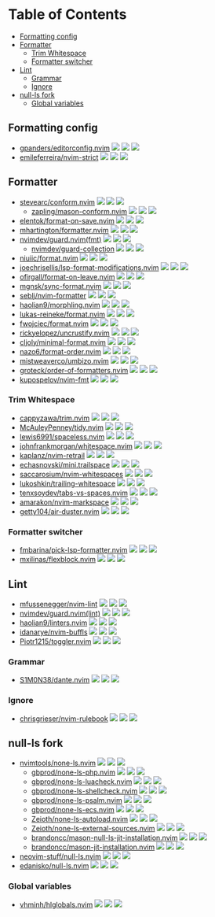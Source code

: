 # Table of Contents

<!-- toc -->

- [Formatting config](#formatting-config)
- [Formatter](#formatter)
  * [Trim Whitespace](#trim-whitespace)
  * [Formatter switcher](#formatter-switcher)
- [Lint](#lint)
  * [Grammar](#grammar)
  * [Ignore](#ignore)
- [null-ls fork](#null-ls-fork)
  * [Global variables](#global-variables)

<!-- tocstop -->

## Formatting config

- [gpanders/editorconfig.nvim](https://github.com/gpanders/editorconfig.nvim) ![](https://img.shields.io/github/stars/gpanders/editorconfig.nvim) ![](https://img.shields.io/github/last-commit/gpanders/editorconfig.nvim) ![](https://img.shields.io/github/commit-activity/y/gpanders/editorconfig.nvim)
- [emileferreira/nvim-strict](https://github.com/emileferreira/nvim-strict) ![](https://img.shields.io/github/stars/emileferreira/nvim-strict) ![](https://img.shields.io/github/last-commit/emileferreira/nvim-strict) ![](https://img.shields.io/github/commit-activity/y/emileferreira/nvim-strict)

## Formatter

- [stevearc/conform.nvim](https://github.com/stevearc/conform.nvim) ![](https://img.shields.io/github/stars/stevearc/conform.nvim) ![](https://img.shields.io/github/last-commit/stevearc/conform.nvim) ![](https://img.shields.io/github/commit-activity/y/stevearc/conform.nvim)
  - [zapling/mason-conform.nvim](https://github.com/zapling/mason-conform.nvim) ![](https://img.shields.io/github/stars/zapling/mason-conform.nvim) ![](https://img.shields.io/github/last-commit/zapling/mason-conform.nvim) ![](https://img.shields.io/github/commit-activity/y/zapling/mason-conform.nvim)
- [elentok/format-on-save.nvim](https://github.com/elentok/format-on-save.nvim) ![](https://img.shields.io/github/stars/elentok/format-on-save.nvim) ![](https://img.shields.io/github/last-commit/elentok/format-on-save.nvim) ![](https://img.shields.io/github/commit-activity/y/elentok/format-on-save.nvim)
- [mhartington/formatter.nvim](https://github.com/mhartington/formatter.nvim) ![](https://img.shields.io/github/stars/mhartington/formatter.nvim) ![](https://img.shields.io/github/last-commit/mhartington/formatter.nvim) ![](https://img.shields.io/github/commit-activity/y/mhartington/formatter.nvim)
- [nvimdev/guard.nvim(fmt)](https://github.com/nvimdev/guard.nvim) ![](https://img.shields.io/github/stars/nvimdev/guard.nvim) ![](https://img.shields.io/github/last-commit/nvimdev/guard.nvim) ![](https://img.shields.io/github/commit-activity/y/nvimdev/guard.nvim)
  - [nvimdev/guard-collection](https://github.com/nvimdev/guard-collection) ![](https://img.shields.io/github/stars/nvimdev/guard-collection) ![](https://img.shields.io/github/last-commit/nvimdev/guard-collection) ![](https://img.shields.io/github/commit-activity/y/nvimdev/guard-collection)
- [niuiic/format.nvim](https://github.com/niuiic/format.nvim) ![](https://img.shields.io/github/stars/niuiic/format.nvim) ![](https://img.shields.io/github/last-commit/niuiic/format.nvim) ![](https://img.shields.io/github/commit-activity/y/niuiic/format.nvim)
- [joechrisellis/lsp-format-modifications.nvim](https://github.com/joechrisellis/lsp-format-modifications.nvim) ![](https://img.shields.io/github/stars/joechrisellis/lsp-format-modifications.nvim) ![](https://img.shields.io/github/last-commit/joechrisellis/lsp-format-modifications.nvim) ![](https://img.shields.io/github/commit-activity/y/joechrisellis/lsp-format-modifications.nvim)
- [ofirgall/format-on-leave.nvim](https://github.com/ofirgall/format-on-leave.nvim) ![](https://img.shields.io/github/stars/ofirgall/format-on-leave.nvim) ![](https://img.shields.io/github/last-commit/ofirgall/format-on-leave.nvim) ![](https://img.shields.io/github/commit-activity/y/ofirgall/format-on-leave.nvim)
- [mgnsk/sync-format.nvim](https://github.com/mgnsk/sync-format.nvim) ![](https://img.shields.io/github/stars/mgnsk/sync-format.nvim) ![](https://img.shields.io/github/last-commit/mgnsk/sync-format.nvim) ![](https://img.shields.io/github/commit-activity/y/mgnsk/sync-format.nvim)
- [seblj/nvim-formatter](https://github.com/seblj/nvim-formatter) ![](https://img.shields.io/github/stars/seblj/nvim-formatter) ![](https://img.shields.io/github/last-commit/seblj/nvim-formatter) ![](https://img.shields.io/github/commit-activity/y/seblj/nvim-formatter)
- [haolian9/morphling.nvim](https://github.com/haolian9/morphling.nvim) ![](https://img.shields.io/github/stars/haolian9/morphling.nvim) ![](https://img.shields.io/github/last-commit/haolian9/morphling.nvim) ![](https://img.shields.io/github/commit-activity/y/haolian9/morphling.nvim)
- [lukas-reineke/format.nvim](https://github.com/lukas-reineke/format.nvim) ![](https://img.shields.io/github/stars/lukas-reineke/format.nvim) ![](https://img.shields.io/github/last-commit/lukas-reineke/format.nvim) ![](https://img.shields.io/github/commit-activity/y/lukas-reineke/format.nvim)
- [fwojciec/format.nvim](https://github.com/fwojciec/format.nvim) ![](https://img.shields.io/github/stars/fwojciec/format.nvim) ![](https://img.shields.io/github/last-commit/fwojciec/format.nvim) ![](https://img.shields.io/github/commit-activity/y/fwojciec/format.nvim)
- [rickyelopez/uncrustify.nvim](https://github.com/rickyelopez/uncrustify.nvim) ![](https://img.shields.io/github/stars/rickyelopez/uncrustify.nvim) ![](https://img.shields.io/github/last-commit/rickyelopez/uncrustify.nvim) ![](https://img.shields.io/github/commit-activity/y/rickyelopez/uncrustify.nvim)
- [cljoly/minimal-format.nvim](https://github.com/cljoly/minimal-format.nvim) ![](https://img.shields.io/github/stars/cljoly/minimal-format.nvim) ![](https://img.shields.io/github/last-commit/cljoly/minimal-format.nvim) ![](https://img.shields.io/github/commit-activity/y/cljoly/minimal-format.nvim)
- [nazo6/format-order.nvim](https://github.com/nazo6/format-order.nvim) ![](https://img.shields.io/github/stars/nazo6/format-order.nvim) ![](https://img.shields.io/github/last-commit/nazo6/format-order.nvim) ![](https://img.shields.io/github/commit-activity/y/nazo6/format-order.nvim)
- [mistweaverco/umbizo.nvim](https://github.com/mistweaverco/umbizo.nvim) ![](https://img.shields.io/github/stars/mistweaverco/umbizo.nvim) ![](https://img.shields.io/github/last-commit/mistweaverco/umbizo.nvim) ![](https://img.shields.io/github/commit-activity/y/mistweaverco/umbizo.nvim)
- [groteck/order-of-formatters.nvim](https://github.com/groteck/order-of-formatters.nvim) ![](https://img.shields.io/github/stars/groteck/order-of-formatters.nvim) ![](https://img.shields.io/github/last-commit/groteck/order-of-formatters.nvim) ![](https://img.shields.io/github/commit-activity/y/groteck/order-of-formatters.nvim)
- [kupospelov/nvim-fmt](https://github.com/kupospelov/nvim-fmt) ![](https://img.shields.io/github/stars/kupospelov/nvim-fmt) ![](https://img.shields.io/github/last-commit/kupospelov/nvim-fmt) ![](https://img.shields.io/github/commit-activity/y/kupospelov/nvim-fmt)

### Trim Whitespace

- [cappyzawa/trim.nvim](https://github.com/cappyzawa/trim.nvim) ![](https://img.shields.io/github/stars/cappyzawa/trim.nvim) ![](https://img.shields.io/github/last-commit/cappyzawa/trim.nvim) ![](https://img.shields.io/github/commit-activity/y/cappyzawa/trim.nvim)
- [McAuleyPenney/tidy.nvim](https://github.com/McAuleyPenney/tidy.nvim) ![](https://img.shields.io/github/stars/McAuleyPenney/tidy.nvim) ![](https://img.shields.io/github/last-commit/McAuleyPenney/tidy.nvim) ![](https://img.shields.io/github/commit-activity/y/McAuleyPenney/tidy.nvim)
- [lewis6991/spaceless.nvim](https://github.com/lewis6991/spaceless.nvim) ![](https://img.shields.io/github/stars/lewis6991/spaceless.nvim) ![](https://img.shields.io/github/last-commit/lewis6991/spaceless.nvim) ![](https://img.shields.io/github/commit-activity/y/lewis6991/spaceless.nvim)
- [johnfrankmorgan/whitespace.nvim](https://github.com/johnfrankmorgan/whitespace.nvim) ![](https://img.shields.io/github/stars/johnfrankmorgan/whitespace.nvim) ![](https://img.shields.io/github/last-commit/johnfrankmorgan/whitespace.nvim) ![](https://img.shields.io/github/commit-activity/y/johnfrankmorgan/whitespace.nvim)
- [kaplanz/nvim-retrail](https://github.com/kaplanz/nvim-retrail) ![](https://img.shields.io/github/stars/kaplanz/nvim-retrail) ![](https://img.shields.io/github/last-commit/kaplanz/nvim-retrail) ![](https://img.shields.io/github/commit-activity/y/kaplanz/nvim-retrail)
- [echasnovski/mini.trailspace](https://github.com/echasnovski/mini.trailspace) ![](https://img.shields.io/github/stars/echasnovski/mini.trailspace) ![](https://img.shields.io/github/last-commit/echasnovski/mini.trailspace) ![](https://img.shields.io/github/commit-activity/y/echasnovski/mini.trailspace)
- [saccarosium/nvim-whitespaces](https://github.com/saccarosium/nvim-whitespaces) ![](https://img.shields.io/github/stars/saccarosium/nvim-whitespaces) ![](https://img.shields.io/github/last-commit/saccarosium/nvim-whitespaces) ![](https://img.shields.io/github/commit-activity/y/saccarosium/nvim-whitespaces)
- [lukoshkin/trailing-whitespace](https://github.com/lukoshkin/trailing-whitespace) ![](https://img.shields.io/github/stars/lukoshkin/trailing-whitespace) ![](https://img.shields.io/github/last-commit/lukoshkin/trailing-whitespace) ![](https://img.shields.io/github/commit-activity/y/lukoshkin/trailing-whitespace)
- [tenxsoydev/tabs-vs-spaces.nvim](https://github.com/tenxsoydev/tabs-vs-spaces.nvim) ![](https://img.shields.io/github/stars/tenxsoydev/tabs-vs-spaces.nvim) ![](https://img.shields.io/github/last-commit/tenxsoydev/tabs-vs-spaces.nvim) ![](https://img.shields.io/github/commit-activity/y/tenxsoydev/tabs-vs-spaces.nvim)
- [amarakon/nvim-markspace](https://github.com/amarakon/nvim-markspace) ![](https://img.shields.io/github/stars/amarakon/nvim-markspace) ![](https://img.shields.io/github/last-commit/amarakon/nvim-markspace) ![](https://img.shields.io/github/commit-activity/y/amarakon/nvim-markspace)
- [getty104/air-duster.nvim](https://github.com/getty104/air-duster.nvim) ![](https://img.shields.io/github/stars/getty104/air-duster.nvim) ![](https://img.shields.io/github/last-commit/getty104/air-duster.nvim) ![](https://img.shields.io/github/commit-activity/y/getty104/air-duster.nvim)

### Formatter switcher

- [fmbarina/pick-lsp-formatter.nvim](https://github.com/fmbarina/pick-lsp-formatter.nvim) ![](https://img.shields.io/github/stars/fmbarina/pick-lsp-formatter.nvim) ![](https://img.shields.io/github/last-commit/fmbarina/pick-lsp-formatter.nvim) ![](https://img.shields.io/github/commit-activity/y/fmbarina/pick-lsp-formatter.nvim)
- [mxilinas/flexblock.nvim](https://github.com/mxilinas/flexblock.nvim) ![](https://img.shields.io/github/stars/mxilinas/flexblock.nvim) ![](https://img.shields.io/github/last-commit/mxilinas/flexblock.nvim) ![](https://img.shields.io/github/commit-activity/y/mxilinas/flexblock.nvim)

## Lint

- [mfussenegger/nvim-lint](https://github.com/mfussenegger/nvim-lint) ![](https://img.shields.io/github/stars/mfussenegger/nvim-lint) ![](https://img.shields.io/github/last-commit/mfussenegger/nvim-lint) ![](https://img.shields.io/github/commit-activity/y/mfussenegger/nvim-lint)
- [nvimdev/guard.nvim(lint)](https://github.com/nvimdev/guard.nvim) ![](https://img.shields.io/github/stars/nvimdev/guard.nvim) ![](https://img.shields.io/github/last-commit/nvimdev/guard.nvim) ![](https://img.shields.io/github/commit-activity/y/nvimdev/guard.nvim)
- [haolian9/linters.nvim](https://github.com/haolian9/linters.nvim) ![](https://img.shields.io/github/stars/haolian9/linters.nvim) ![](https://img.shields.io/github/last-commit/haolian9/linters.nvim) ![](https://img.shields.io/github/commit-activity/y/haolian9/linters.nvim)
- [idanarye/nvim-buffls](https://github.com/idanarye/nvim-buffls) ![](https://img.shields.io/github/stars/idanarye/nvim-buffls) ![](https://img.shields.io/github/last-commit/idanarye/nvim-buffls) ![](https://img.shields.io/github/commit-activity/y/idanarye/nvim-buffls)
- [Piotr1215/toggler.nvim](https://github.com/Piotr1215/toggler.nvim) ![](https://img.shields.io/github/stars/Piotr1215/toggler.nvim) ![](https://img.shields.io/github/last-commit/Piotr1215/toggler.nvim) ![](https://img.shields.io/github/commit-activity/y/Piotr1215/toggler.nvim)

### Grammar

- [S1M0N38/dante.nvim](https://github.com/S1M0N38/dante.nvim) ![](https://img.shields.io/github/stars/S1M0N38/dante.nvim) ![](https://img.shields.io/github/last-commit/S1M0N38/dante.nvim) ![](https://img.shields.io/github/commit-activity/y/S1M0N38/dante.nvim)

### Ignore

- [chrisgrieser/nvim-rulebook](https://github.com/chrisgrieser/nvim-rulebook) ![](https://img.shields.io/github/stars/chrisgrieser/nvim-rulebook) ![](https://img.shields.io/github/last-commit/chrisgrieser/nvim-rulebook) ![](https://img.shields.io/github/commit-activity/y/chrisgrieser/nvim-rulebook)

## null-ls fork

- [nvimtools/none-ls.nvim](https://github.com/nvimtools/none-ls.nvim) ![](https://img.shields.io/github/stars/nvimtools/none-ls.nvim) ![](https://img.shields.io/github/last-commit/nvimtools/none-ls.nvim) ![](https://img.shields.io/github/commit-activity/y/nvimtools/none-ls.nvim)
  - [gbprod/none-ls-php.nvim](https://github.com/gbprod/none-ls-php.nvim) ![](https://img.shields.io/github/stars/gbprod/none-ls-php.nvim) ![](https://img.shields.io/github/last-commit/gbprod/none-ls-php.nvim) ![](https://img.shields.io/github/commit-activity/y/gbprod/none-ls-php.nvim)
  - [gbprod/none-ls-luacheck.nvim](https://github.com/gbprod/none-ls-luacheck.nvim) ![](https://img.shields.io/github/stars/gbprod/none-ls-luacheck.nvim) ![](https://img.shields.io/github/last-commit/gbprod/none-ls-luacheck.nvim) ![](https://img.shields.io/github/commit-activity/y/gbprod/none-ls-luacheck.nvim)
  - [gbprod/none-ls-shellcheck.nvim](https://github.com/gbprod/none-ls-shellcheck.nvim) ![](https://img.shields.io/github/stars/gbprod/none-ls-shellcheck.nvim) ![](https://img.shields.io/github/last-commit/gbprod/none-ls-shellcheck.nvim) ![](https://img.shields.io/github/commit-activity/y/gbprod/none-ls-shellcheck.nvim)
  - [gbprod/none-ls-psalm.nvim](https://github.com/gbprod/none-ls-psalm.nvim) ![](https://img.shields.io/github/stars/gbprod/none-ls-psalm.nvim) ![](https://img.shields.io/github/last-commit/gbprod/none-ls-psalm.nvim) ![](https://img.shields.io/github/commit-activity/y/gbprod/none-ls-psalm.nvim)
  - [gbprod/none-ls-ecs.nvim](https://github.com/gbprod/none-ls-ecs.nvim) ![](https://img.shields.io/github/stars/gbprod/none-ls-ecs.nvim) ![](https://img.shields.io/github/last-commit/gbprod/none-ls-ecs.nvim) ![](https://img.shields.io/github/commit-activity/y/gbprod/none-ls-ecs.nvim)
  - [Zeioth/none-ls-autoload.nvim](https://github.com/Zeioth/none-ls-autoload.nvim) ![](https://img.shields.io/github/stars/Zeioth/none-ls-autoload.nvim) ![](https://img.shields.io/github/last-commit/Zeioth/none-ls-autoload.nvim) ![](https://img.shields.io/github/commit-activity/y/Zeioth/none-ls-autoload.nvim)
  - [Zeioth/none-ls-external-sources.nvim](https://github.com/Zeioth/none-ls-external-sources.nvim) ![](https://img.shields.io/github/stars/Zeioth/none-ls-external-sources.nvim) ![](https://img.shields.io/github/last-commit/Zeioth/none-ls-external-sources.nvim) ![](https://img.shields.io/github/commit-activity/y/Zeioth/none-ls-external-sources.nvim)
  - [brandoncc/mason-null-ls-jit-installation.nvim](https://github.com/brandoncc/mason-null-ls-jit-installation.nvim) ![](https://img.shields.io/github/stars/brandoncc/mason-null-ls-jit-installation.nvim) ![](https://img.shields.io/github/last-commit/brandoncc/mason-null-ls-jit-installation.nvim) ![](https://img.shields.io/github/commit-activity/y/brandoncc/mason-null-ls-jit-installation.nvim)
  - [brandoncc/mason-jit-installation.nvim](https://github.com/brandoncc/mason-jit-installation.nvim) ![](https://img.shields.io/github/stars/brandoncc/mason-jit-installation.nvim) ![](https://img.shields.io/github/last-commit/brandoncc/mason-jit-installation.nvim) ![](https://img.shields.io/github/commit-activity/y/brandoncc/mason-jit-installation.nvim)
- [neovim-stuff/null-ls.nvim](https://github.com/neovim-stuff/null-ls.nvim) ![](https://img.shields.io/github/stars/neovim-stuff/null-ls.nvim) ![](https://img.shields.io/github/last-commit/neovim-stuff/null-ls.nvim) ![](https://img.shields.io/github/commit-activity/y/neovim-stuff/null-ls.nvim)
- [edanisko/null-ls.nvim](https://github.com/edanisko/null-ls.nvim) ![](https://img.shields.io/github/stars/edanisko/null-ls.nvim) ![](https://img.shields.io/github/last-commit/edanisko/null-ls.nvim) ![](https://img.shields.io/github/commit-activity/y/edanisko/null-ls.nvim)

### Global variables

- [vhminh/hlglobals.nvim](https://github.com/vhminh/hlglobals.nvim) ![](https://img.shields.io/github/stars/vhminh/hlglobals.nvim) ![](https://img.shields.io/github/last-commit/vhminh/hlglobals.nvim) ![](https://img.shields.io/github/commit-activity/y/vhminh/hlglobals.nvim)
